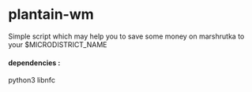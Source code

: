 # plantain-wm
Simple script which may help you to save some money on marshrutka to your $MICRODISTRICT_NAME
#### dependencies :
python3
libnfc
